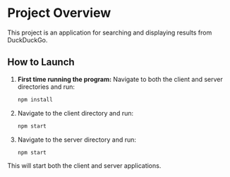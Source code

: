 # Project Overview

This project is an application for searching and displaying results from DuckDuckGo.

## How to Launch

1. **First time running the program:** Navigate to both the client and server directories and run:
   ```sh
   npm install
   ```

2. Navigate to the client directory and run:
   ```sh
   npm start
   ```

3. Navigate to the server directory and run:
   ```sh
   npm start
   ```

This will start both the client and server applications.
